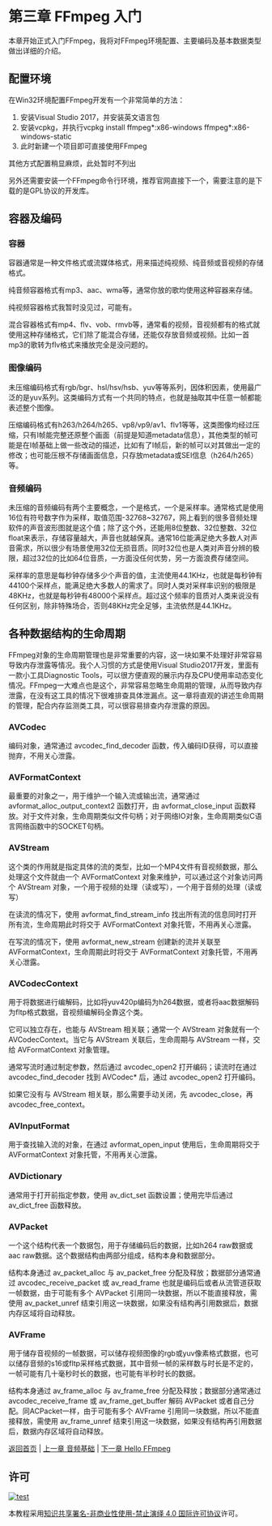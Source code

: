 # 第三章 FFmpeg 入门

本章开始正式入门FFmpeg，我将对FFmpeg环境配置、主要编码及基本数据类型做出详细的介绍。

## 配置环境

在Win32环境配置FFmpeg开发有一个非常简单的方法：

1. 安装Visual Studio 2017，并安装英文语言包
2. 安装vcpkg，并执行vcpkg install ffmpeg*:x86-windows ffmpeg*:x86-windows-static
3. 此时新建一个项目即可直接使用FFmpeg

其他方式配置稍显麻烦，此处暂时不列出

另外还需要安装一个FFmpeg命令行环境，推荐官网直接下一个，需要注意的是下载的是GPL协议的开发库。

## 容器及编码

### 容器

容器通常是一种文件格式或流媒体格式，用来描述纯视频、纯音频或音视频的存储格式。

纯音频容器格式有mp3、aac、wma等，通常你放的歌均使用这种容器来存储。

纯视频容器格式我暂时没见过，可能有。

混合容器格式有mp4、flv、vob、rmvb等，通常看的视频，音视频都有的格式就使用这种存储格式，它们除了能混合存储，还能仅存放音频或视频。比如一首mp3的歌转为flv格式来播放完全是没问题的。

### 图像编码

未压缩编码格式有rgb/bgr、hsl/hsv/hsb、yuv等等系列，因体积因素，使用最广泛的是yuv系列。这类编码方式有一个共同的特点，也就是抽取其中任意一帧都能表述整个图像。

压缩编码格式有h263/h264/h265、vp8/vp9/av1、flv1等等，这类图像均经过压缩，只有I帧能完整还原整个画面（前提是知道metadata信息），其他类型的帧可能是在I帧基础上做一些改动的描述，比如有了I帧后，新的帧可以对其做出一定的修改；也可能压根不存储画面信息，只存放metadata或SEI信息（h264/h265）等。

### 音频编码

未压缩的音频编码有两个主要概念，一个是格式，一个是采样率。通常格式是使用16位有符号数字作为采样，取值范围-32768~32767，网上看到的很多音频处理软件的声音波形图就是这个值；除了这个外，还能用8位整数、32位整数、32位float来表示，存储容量越大，声音也就越保真。通常16位能满足绝大多数人对声音需求，所以很少有场景使用32位无损音质。同时32位也是人类对声音分辨的极限，超过32位的比如64位音质，一方面没任何优势，另一方面浪费存储空间。

采样率的意思是每秒钟存储多少个声音的值，主流使用44.1KHz，也就是每秒钟有44100个采样点，能满足绝大多数人的需求了。同时人类对采样率识别的极限是48KHz，也就是每秒钟有48000个采样点。超过这个频率的音质对人类来说没有任何区别，除非特殊场合，否则48KHz完全足够，主流依然是44.1KHz。

## 各种数据结构的生命周期

FFmpeg对象的生命周期管理也是非常重要的内容，这一块如果不处理好非常容易导致内存泄露等情况。我个人习惯的方式是使用Visual Studio2017开发，里面有一款小工具Diagnostic Tools，可以很方便直观的展示内存及CPU使用率动态变化情况。FFmpeg一大难点也是这个，非常容易忽略生命周期的管理，从而导致内存泄露，在没有这工具的情况下很难排查具体泄漏点。这一章将直观的讲述生命周期的管理，配合内存监测类工具，可以很容易排查内存泄露的原因。

### AVCodec

编码对象，通常通过 avcodec_find_decoder 函数，传入编码ID获得，可以直接抛弃，不用关心泄露。

### AVFormatContext

最重要的对象之一，用于维护一个输入流或输出流，通常通过 avformat_alloc_output_context2 函数打开，由 avformat_close_input 函数释放。对于文件对象，生命周期类似文件句柄；对于网络IO对象，生命周期类似C语言网络函数中的SOCKET句柄。

### AVStream

这个类的作用就是指定具体的流的类型，比如一个MP4文件有音视频数据，那么处理这个文件就由一个 AVFormatContext 对象来维护，可以通过这个对象访问两个 AVStream 对象，一个用于视频的处理（读或写），一个用于音频的处理（读或写）

在读流的情况下，使用 avformat_find_stream_info 找出所有流的信息同时打开所有流，生命周期此时将交于 AVFormatContext 对象托管，不用再关心泄露。

在写流的情况下，使用 avformat_new_stream 创建新的流并关联至 AVFormatContext，生命周期此时将交于 AVFormatContext 对象托管，不用再关心泄露。

### AVCodecContext

用于将数据进行编解码，比如将yuv420p编码为h264数据，或者将aac数据解码为fltp格式数据，音视频编解码全靠这个类。

它可以独立存在，也能与 AVStream 相关联；通常一个 AVStream 对象就有一个 AVCodecContext。当它与 AVStream 关联后，生命周期与 AVStream 一样，交给 AVFormatContext 对象管理。

通常写流时通过制定参数，然后通过 avcodec_open2 打开编码；读流时在通过 avcodec_find_decoder 找到 AVCodec* 后，通过 avcodec_open2 打开编码。

如果它没有与 AVStream 相关联，那么需要手动关闭，先 avcodec_close，再 avcodec_free_context。

### AVInputFormat

用于查找输入流的对象，在通过 avformat_open_input 使用后，生命周期将交于 AVFormatContext 对象托管，不用再关心泄露。

### AVDictionary

通常用于打开前指定参数，使用 av_dict_set 函数设置；使用完毕后通过 av_dict_free 函数释放。

### AVPacket

一个这个结构代表一个数据包，用于存储编码后的数据，比如h264 raw数据或aac raw数据。这个数据结构由两部分组成，结构本身和数据部分。

结构本身通过 av_packet_alloc 与 av_packet_free 分配及释放；数据部分通常通过 avcodec_receive_packet 或 av_read_frame 也就是编码后或者从流管道获取一帧数据，由于可能有多个 AVPacket 引用同一块数据，所以不能直接释放，需使用 av_packet_unref 结束引用这一块数据，如果没有结构再引用数据后，数据内存区域将自动释放。

### AVFrame

用于储存音视频的一帧数据，可以储存视频图像的rgb或yuv像素格式数据，也可以储存音频的s16或fltp采样格式数据，其中音频一帧的采样数与时长是不定的，一帧可能有几十毫秒时长的数据，也可能有半秒时长的数据。

结构本身通过 av_frame_alloc 与 av_frame_free 分配及释放；数据部分通常通过 avcodec_receive_frame 或 av_frame_get_buffer 解码 AVPacket 或者自己分配。同ACPacket一样，由于可能有多个 AVFrame 引用同一块数据，所以不能直接释放，需使用 av_frame_unref 结束引用这一块数据，如果没有结构再引用数据后，数据内存区域将自动释放。

[返回首页](../README.md) | [上一章 音频基础](./02_audio_introduce.md) | [下一章 Hello FFmpeg](./04_hello_ffmpeg.md)

## 许可

[![test](https://i.creativecommons.org/l/by-nc-nd/4.0/80x15.png)](http://creativecommons.org/licenses/by-nc-nd/4.0/)

本教程采用[知识共享署名-非商业性使用-禁止演绎 4.0 国际许可协议](http://creativecommons.org/licenses/by-nc-nd/4.0/)许可。
